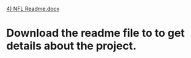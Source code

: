 [4) NFL Readme.docx](https://github.com/gauraishwarya/NFL-WebScraping/files/10883909/4.NFL.Readme.docx)
# Download the readme file to to get details about the project.
